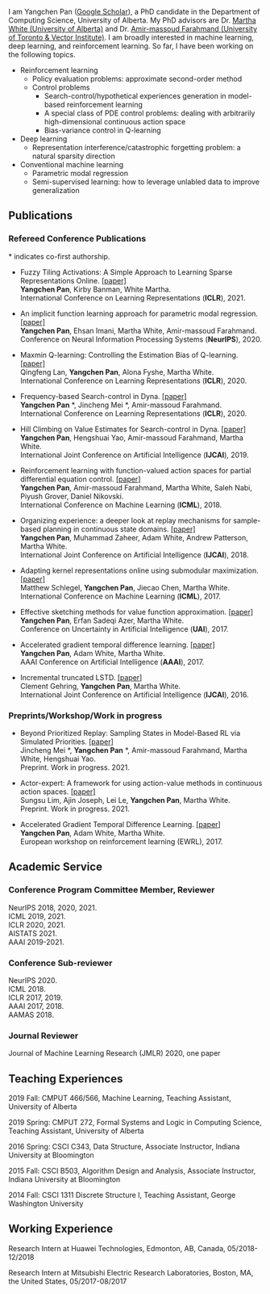 I am Yangchen Pan ([Google Scholar](https://scholar.google.ca/citations?user=QyAsyYEAAAAJ&hl=en)), a PhD candidate in the Department of Computing Science, University of Alberta. 
My PhD advisors are Dr. [Martha White (University of Alberta)](https://webdocs.cs.ualberta.ca/~whitem/) and Dr. [Amir-massoud Farahmand (University of Toronto & Vector Institute)](http://academic.sologen.net). 
I am broadly interested in machine learning, deep learning, and reinforcement learning. So far, I have been working on the following topics. 

- Reinforcement learning
   - Policy evaluation problems: approximate second-order method
   - Control problems
      - Search-control/hypothetical experiences generation in model-based reinforcement learning
      - A special class of PDE control problems: dealing with arbitrarily high-dimensional continuous action space
      - Bias-variance control in Q-learning
- Deep learning
   - Representation interference/catastrophic forgetting problem: a natural sparsity direction
- Conventional machine learning
   - Parametric modal regression
   - Semi-supervised learning: how to leverage unlabled data to improve generalization
  
## Publications

### Refereed Conference Publications

   \* indicates co-first authorship. 

- Fuzzy Tiling Activations: A Simple Approach to Learning Sparse Representations Online. [[paper]](https://openreview.net/forum?id=zElset1Klrp)  
  **Yangchen Pan**, Kirby Banman, White Martha.  
  International Conference on Learning Representations (**ICLR**), 2021.

- An implicit function learning approach for parametric modal regression. [[paper]](https://arxiv.org/abs/2002.06195)  
  **Yangchen Pan**, Ehsan Imani, Martha White, Amir-massoud Farahmand.  
  Conference on Neural Information Processing Systems (**NeurIPS**), 2020.

- Maxmin Q-learning: Controlling the Estimation Bias of Q-learning. [[paper]](https://openreview.net/forum?id=Bkg0u3Etwr)  
  Qingfeng Lan, **Yangchen Pan**, Alona Fyshe, Martha White.  
  International Conference on Learning Representations (**ICLR**), 2020.

- Frequency-based Search-control in Dyna. [[paper]](https://openreview.net/forum?id=B1gskyStwr)  
  **Yangchen Pan** *, Jincheng Mei *, Amir-massoud Farahmand.  
  International Conference on Learning Representations (**ICLR**), 2020.

- Hill Climbing on Value Estimates for Search-control in Dyna. [[paper]](https://arxiv.org/abs/1906.07791)  
  **Yangchen Pan**, Hengshuai Yao, Amir-massoud Farahmand, Martha White.  
  International Joint Conference on Artificial Intelligence (**IJCAI**), 2019.

- Reinforcement learning with function-valued action spaces for partial differential equation control. [[paper]](https://arxiv.org/abs/1806.06931)  
  **Yangchen Pan**, Amir-massoud Farahmand, Martha White, Saleh Nabi, Piyush Grover, Daniel Nikovski.  
  International Conference on Machine Learning (**ICML**), 2018.

- Organizing experience: a deeper look at replay mechanisms for sample-based planning in continuous state domains. [[paper]](https://arxiv.org/abs/1806.04624)  
  **Yangchen Pan**, Muhammad Zaheer, Adam White, Andrew Patterson, Martha White.  
  International Joint Conference on Artificial Intelligence (**IJCAI**), 2018.

- Adapting kernel representations online using submodular maximization. [[paper]](http://proceedings.mlr.press/v70/schlegel17a.html)  
  Matthew Schlegel, **Yangchen Pan**, Jiecao Chen, Martha White.  
  International Conference on Machine Learning (**ICML**), 2017.

- Effective sketching methods for value function approximation. [[paper]](https://arxiv.org/abs/1708.01298)  
  **Yangchen Pan**, Erfan Sadeqi Azer, Martha White.  
  Conference on Uncertainty in Artificial Intelligence (**UAI**), 2017.

- Accelerated gradient temporal difference learning. [[paper]](https://arxiv.org/abs/1611.09328)  
  **Yangchen Pan**, Adam White, Martha White.  
  AAAI Conference on Artificial Intelligence (**AAAI**), 2017.

- Incremental truncated LSTD. [[paper]](https://arxiv.org/abs/1511.08495)  
  Clement Gehring, **Yangchen Pan**, Martha White.  
  International Joint Conference on Artificial Intelligence (**IJCAI**), 2016.

### Preprints/Workshop/Work in progress
- Beyond Prioritized Replay: Sampling States in Model-Based RL via Simulated Priorities. [[paper]](https://arxiv.org/abs/2007.09569)  
  Jincheng Mei *, **Yangchen Pan** *, Amir-massoud Farahmand, Martha White, Hengshuai Yao.  
  Preprint. Work in progress. 2021.

- Actor-expert: A framework for using action-value methods in continuous action spaces. [[paper]](https://arxiv.org/abs/1810.09103)  
  Sungsu Lim, Ajin Joseph, Lei Le, **Yangchen Pan**, Martha White.  
  Preprint. Work in progress. 2021.

- Accelerated Gradient Temporal Difference Learning. [[paper]](https://arxiv.org/abs/1611.09328)  
  **Yangchen Pan**, Adam White, Martha White.  
  European workshop on reinforcement learning (EWRL), 2017.

## Academic Service

### Conference Program Committee Member, Reviewer

NeurIPS 2018, 2020, 2021.  
ICML 2019, 2021.  
ICLR 2020, 2021.  
AISTATS 2021.  
AAAI 2019-2021.  

### Conference Sub-reviewer

NeurIPS 2020.  
ICML 2018.  
ICLR 2017, 2019.  
AAAI 2017, 2018.  
AAMAS 2018.  

### Journal Reviewer

Journal of Machine Learning Research (JMLR) 2020, one paper

## Teaching Experiences

2019 Fall: CMPUT 466/566, Machine Learning, Teaching Assistant, University of Alberta

2019 Spring: CMPUT 272, Formal Systems and Logic in Computing Science, Teaching Assistant, University of Alberta

2016 Spring: CSCI C343, Data Structure, Associate Instructor, Indiana University at Bloomington

2015 Fall: CSCI B503, Algorithm Design and Analysis, Associate Instructor, Indiana University at Bloomington

2014 Fall: CSCI 1311 Discrete Structure I, Teaching Assistant, George Washington University

## Working Experience

Research Intern at Huawei Technologies, Edmonton, AB, Canada, 05/2018-12/2018

Research Intern at Mitsubishi Electric Research Laboratories, Boston, MA, the United States, 05/2017-08/2017
